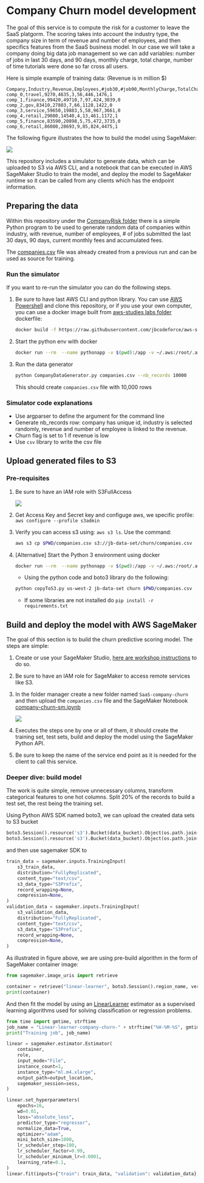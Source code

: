 # Company Churn model development

The goal of this service is to compute the risk for a customer to leave the SaaS platgorm. The scoring takes into account the industry type, the company size in term of revenue and number of employees, and then specifics features from the SaaS business model. In our case we will take a company doing big data job management so we can add 
 variables: number of jobs in last 30 days, and 90 days, monthly  charge, total charge, number of time tutorials were done so far cross all users.    

Here is simple example of training data: (Revenue is in million $)

```csv
Company,Industry,Revenue,Employees,#job30,#job90,MonthlyCharge,TotalCharge,Churn
comp_0,travel,9270,4635,3,56,446,1476,1
comp_1,finance,99420,49710,7,97,424,3039,0
comp_2,gov,83410,27803,7,66,1128,1422,0
comp_3,service,59650,19883,5,58,967,3661,0
comp_4,retail,29080,14540,4,13,461,1172,1
comp_5,finance,83590,20898,5,75,472,3735,0
comp_6,retail,86080,28693,9,85,824,4475,1
```

The following figure illustrates the how to build the model using SageMaker:

![](./diagrams/sagemaker-training.drawio.png)

This repository includes a simulator to generate data, which can be uploaded to S3 via AWS CLI, and a notebook that can be executed in AWS SageMaker Studio to train the model, and deploy the model to SageMaker runtime so it can be called from any clients which has the endpoint information.

## Preparing the data

Within this repository under the [CompanyRisk folder](https://github.com/jbcodeforce/big-data-tenant-analytics/tree/main/CompanyRisk) there is a simple Python program to be used to generate random data of companies within industry, with revenue, number of employees, # of jobs submitted the last 30 days, 90 days, current monthly fees and accumulated fees. 

The [companies.csv](https://github.com/jbcodeforce/big-data-tenant-analytics/blob/main/CompanyRisk/companies.csv) file was already created from a previous run and can be used as source for training.

### Run the simulator

If you want to re-run the simulator you can do the following steps.

1. Be sure to have last AWS CLI and python library. You can use [AWS Powershell]() and clone this repository, or if you use your own computer, you can use a docker image built from [aws-studies labs folder](https://github.com/jbcodeforce/aws-studies/tree/main/labs) dockerfile:

    ```sh
    docker build -f https://raw.githubusercontent.com/jbcodeforce/aws-studies/main/labs/Dockerfile -t jbcodeforce/aws-python .
    ```

1. Start the python env with docker

    ```sh
    docker run --rm  --name pythonapp -v $(pwd):/app -v ~/.aws:/root/.aws -it  -p 5000:5000 jbcodeforce/aws-python bash
    ```

1. Run the data generator

    ```sh
    python CompanyDataGenerator.py companies.csv --nb_records 10000
    ```

    This should create `companies.csv` file with 10,000 rows

### Simulator code explanations

* Use argparser to define the argument for the command line
* Generate nb_records row: company has unique id, industry is selected randomly, revenue and number of employee is linked to the revenue.
* Churn flag is set to 1 if revenue is low
* Use `csv` library to write the csv file


## Upload generated files to S3

### Pre-requisites

1. Be sure to have an IAM role with S3FullAccess

    ![](../docs/images/s3-policy.png)

1. Get Access Key and Secret key and configuge aws, we specific profile: `aws configure --profile s3admin`

1. Verify you can access s3 using: `aws s3 ls`. Use the command:

    ```sh
    aws s3 cp $PWD/companies.csv s3://jb-data-set/churn/companies.csv  --profile s3admin
    ```

1. [Alternative] Start the Python 3 environment using docker

    ```sh
    docker run --rm  --name pythonapp -v $(pwd):/app -v ~/.aws:/root/.aws -it  -p 5000:5000 jbcodeforce/aws-python bash
    ```

    * Using the python code and boto3 library do the following:

    ```sh
    python copyToS3.py us-west-2 jb-data-set churn $PWD/companies.csv 
    ```

    * If some libraries are not installed do `pip install -r requirements.txt`

## Build and deploy the model with AWS SageMaker

The goal of this section is to build the churn predictive scoring model. The steps are simple:

1. Create or use your SageMaker Studio, [here are  workshop instructions](https://catalog.us-east-1.prod.workshops.aws/workshops/63069e26-921c-4ce1-9cc7-dd882ff62575/en-US/prerequisites/option2) to do so.
1. Be sure to have an IAM role for SageMaker to access remote services like S3. 
1. In the folder manager create a new folder named `SaaS-company-churn` and then upload the `companies.csv` file and the SageMaker Notebook [company-churn-sm.ipynb](https://github.com/jbcodeforce/big-data-tenant-analytics/blob/main/CompanyRisk/company-churn-sm.ipynb)

    ![](./images/notebook-in-sm.png)

1. Executes the steps one by one or all of them, it should create the training set, test sets, build and deploy the model using the SageMaker Python API. 

1. Be sure to keep the name of the service end point as it is needed for the client to call this service.

### Deeper dive: build model 

The work is quite simple, remove unnecessary columns, transform categorical features to one hot columns. Split 20% of the records to build a test set, the rest being the training set.

Using Python AWS SDK named boto3, we can upload the created data sets to S3 bucket 

```python
boto3.Session().resource('s3').Bucket(data_bucket).Object(os.path.join(PREFIX, 'train/train.csv')).upload_file('train.csv')
boto3.Session().resource('s3').Bucket(data_bucket).Object(os.path.join(PREFIX, 'validation/test.csv')).upload_file('test.csv')
```

and then use sagemaker SDK to 

```python
train_data = sagemaker.inputs.TrainingInput(
    s3_train_data,
    distribution="FullyReplicated",
    content_type="text/csv",
    s3_data_type="S3Prefix",
    record_wrapping=None,
    compression=None,
)
validation_data = sagemaker.inputs.TrainingInput(
    s3_validation_data,
    distribution="FullyReplicated",
    content_type="text/csv",
    s3_data_type="S3Prefix",
    record_wrapping=None,
    compression=None,
)
```

As illustrated in figure above, we are using pre-build algorithm in the form of SageMaker container image:

```python
from sagemaker.image_uris import retrieve

container = retrieve("linear-learner", boto3.Session().region_name, version="1")
print(container)
```

And then fit the model by using an [LinearLearner](https://sagemaker.readthedocs.io/en/stable/algorithms/tabular/linear_learner.html) estimator as a supervised learning algorithms used for solving classification or regression problems.

```python
from time import gmtime, strftime
job_name = "Linear-learner-company-churn-" + strftime("%H-%M-%S", gmtime())
print("Training job", job_name)

linear = sagemaker.estimator.Estimator(
    container,
    role,
    input_mode="File",
    instance_count=1,
    instance_type="ml.m4.xlarge",
    output_path=output_location,
    sagemaker_session=sess,
)

linear.set_hyperparameters(
    epochs=16,
    wd=0.01,
    loss="absolute_loss",
    predictor_type="regressor",
    normalize_data=True,
    optimizer="adam",
    mini_batch_size=1000,
    lr_scheduler_step=100,
    lr_scheduler_factor=0.99,
    lr_scheduler_minimum_lr=0.0001,
    learning_rate=0.1,
)
linear.fit(inputs={"train": train_data, "validation": validation_data}, job_name=job_name)
```